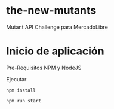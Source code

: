 # the-new-mutants
Mutant API Challenge para MercadoLibre

# Inicio de aplicación
Pre-Requisitos
NPM y NodeJS

Ejecutar
 
    npm install

    npm run start
